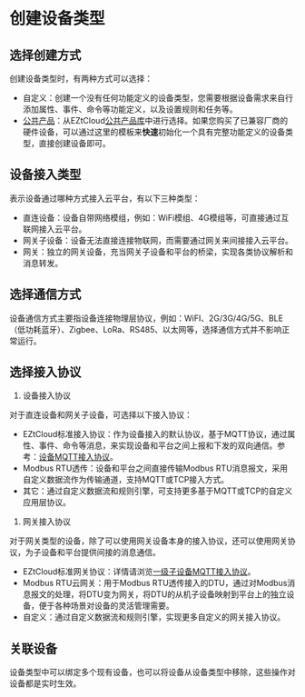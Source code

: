 # 创建设备类型

## 选择创建方式

创建设备类型时，有两种方式可以选择：

- 自定义：创建一个没有任何功能定义的设备类型，您需要根据设备需求来自行添加属性、事件、命令等功能定义，以及设置规则和任务等。
- [公共产品](EZtCloud核心概念.md#公共产品)：从EZtCloud[公共产品库](EZtCloud核心概念.md#公共产品库)中进行选择。如果您购买了已兼容厂商的硬件设备，可以通过这里的模板来**快速**初始化一个具有完整功能定义的设备类型，直接创建设备即可。

## 设备接入类型

表示设备通过哪种方式接入云平台，有以下三种类型：

- 直连设备：设备自带网络模组，例如：WiFi模组、4G模组等，可直接通过互联网接入云平台。
- 网关子设备：设备无法直接连接物联网，而需要通过网关来间接接入云平台。
- 网关：独立的网关设备，充当网关子设备和平台的桥梁，实现各类协议解析和消息转发。

## 选择通信方式

设备通信方式主要指设备连接物理层协议，例如：WiFI、2G/3G/4G/5G、BLE（低功耗蓝牙）、Zigbee、LoRa、RS485、以太网等，选择通信方式并不影响正常运行。

## 选择接入协议

1. 设备接入协议

对于直连设备和网关子设备，可选择以下接入协议：

- EZtCloud标准接入协议：作为设备接入的默认协议，基于MQTT协议，通过属性、事件、命令等消息，来实现设备和平台之间上报和下发的双向通信。参考：[设备MQTT接入协议](设备MQTT接入协议.md)。
- Modbus RTU透传：设备和平台之间直接传输Modbus RTU消息报文，采用自定义数据流作为传输通道，支持MQTT或TCP接入方式。
- 其它：通过自定义数据流和规则引擎，可支持更多基于MQTT或TCP的自定义应用层协议。

1. 网关接入协议

对于网关类型的设备，除了可以使用网关设备本身的接入协议，还可以使用网关协议，为子设备和平台提供间接的消息通信。

- EZtCloud标准网关协议：详情请浏览[一级子设备MQTT接入协议](一级子设备MQTT接入协议.md)。
- Modbus RTU云网关：用于Modbus RTU透传接入的DTU，通过对Modbus消息报文的处理，将DTU变为网关，将DTU的从机子设备映射到平台上的独立设备，便于各种场景对设备的灵活管理需要。
- 自定义：通过自定义数据流和规则引擎，实现更多自定义的网关接入协议。

## 关联设备

设备类型中可以绑定多个现有设备，也可以将设备从设备类型中移除，这些操作对设备都是实时生效。
